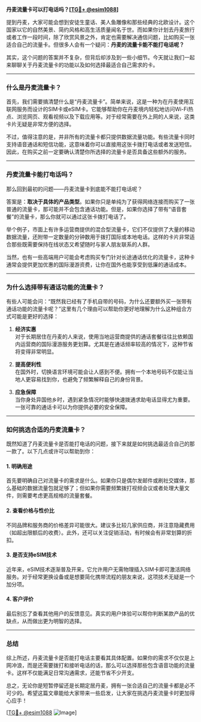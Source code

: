**丹麦流量卡可以打电话吗？[[TG💪+ @esim1088](https://t.me/s/esim1088)]**

提到丹麦，大家可能会想到安徒生童话、美人鱼雕像和那些经典的北欧设计。这个国家以它的自然美景、简约风格和高生活质量闻名于世。而如果你计划去丹麦旅行或者工作一段时间，除了欣赏风景之外，肯定也需要解决通信问题，比如购买一张适合自己的流量卡。但很多人会有一个疑问：**丹麦的流量卡能不能打电话呢？**

其实，这个问题的答案并不复杂，但背后却涉及到一些小细节。今天就让我们一起来聊聊关于丹麦流量卡的功能以及如何选择最适合自己需求的卡。

---

### **什么是丹麦流量卡？**

首先，我们需要搞清楚什么是“丹麦流量卡”。简单来说，这是一种为在丹麦使用互联网服务而设计的SIM卡或eSIM卡。它能够帮助你在丹麦境内轻松地访问Wi-Fi热点、浏览网页、观看视频以及下载应用等。对于经常需要在外上网的人来说，这类卡片无疑是非常方便的选择。

不过，值得注意的是，并非所有的流量卡都只提供数据流量功能。有些流量卡同时支持语音通话和短信功能，这意味着你可以直接用这张卡拨打电话或者发送短信。因此，在购买之前一定要确认清楚你所选择的流量卡是否具备这些额外的服务。

---

### **丹麦流量卡能打电话吗？**

那么回到最初的问题——丹麦流量卡到底能不能打电话呢？

答案是：**取决于具体的产品类型**。如果你只是单纯为了获得网络连接而购买了一张普通的流量卡，那可能并不会包含通话功能。但是，如果你选择了带有“语音套餐”的流量卡，那么你就可以通过这张卡拨打电话了。

举个例子，市面上有许多运营商提供的混合型流量卡，它们不仅提供了大量的移动数据流量，还附带一定数量的分钟数用于拨打国际或本地电话。这样的卡片非常适合那些既需要保持在线状态又希望随时与家人朋友联系的人群。

当然，也有一些高端用户可能会考虑购买专门针对长途通话优化的流量卡，这种卡通常会提供更加优惠的国际漫游资费，让你在国外也能享受到低廉的通话成本。

---

### **为什么选择带有通话功能的流量卡？**

有些人可能会问：“既然我已经有了手机自带的号码，为什么还要额外买一张带有通话功能的流量卡呢？”这里有几个理由可以帮助你更好地理解为什么这种组合方式可能是更好的选择：

1. **经济实惠**  
   对于长期居住在丹麦的人来说，使用当地运营商提供的通话套餐往往比依赖国内运营商的国际漫游服务更划算。尤其是在通话频率较高的情况下，这种节省将变得非常明显。

2. **提高便利性**  
   在国外时，切换语言环境可能会让人感到不便。拥有一个本地号码不仅能让当地人更容易找到你，也避免了频繁解释自己的身份背景。

3. **应急保障**  
   当你身处异国他乡时，遇到紧急情况时能够快速拨通求助电话显得尤为重要。一张可靠的通话卡可以为你提供必要的安全保障。

---

### **如何挑选合适的丹麦流量卡？**

既然知道了丹麦流量卡是否能打电话的问题，接下来就是如何挑选最适合自己的那一款了。以下几点或许可以帮助到你：

#### **1. 明确用途**
首先要明确自己对流量卡的需求是什么。如果你只是偶尔发邮件或刷社交媒体，那么基础的数据流量包就足够了；但如果你需要频繁拨打视频会议或者处理大量文件，则需要考虑更高规格的流量套餐。

#### **2. 查看价格与性价比**
不同品牌和服务商的价格差异可能很大。建议多比较几家供应商，并注意隐藏费用（如超出限额后的收费）。此外，还可以关注促销活动，有时候会有非常划算的折扣。

#### **3. 是否支持eSIM技术**
近年来，eSIM技术逐渐普及开来，它允许用户无需物理插入SIM卡即可激活网络服务。对于经常更换设备或是想要简化携带流程的朋友来说，这项技术无疑是一个加分项。

#### **4. 客户评价**
最后别忘了查看其他用户的反馈意见。真实的用户体验可以帮你判断某款产品的优缺点，从而做出更为明智的选择。

---

### **总结**

综上所述，丹麦流量卡是否能打电话主要看其具体配置。如果你的需求不仅仅是上网冲浪，而是还需要拨打和接听电话的话，那么可以选择那些包含语音功能的流量卡。这样不仅能满足日常沟通需求，还能节省不少开支。

总之，无论你是短暂停留还是长期定居丹麦，拥有一张合适自己的流量卡都是必不可少的。希望这篇文章能给大家带来一些启发，让大家在挑选丹麦流量卡时更加得心应手！

[[TG💪+ @esim1088](https://t.me/s/esim1088) ![Image](https://i.postimg.cc/4NQfJmqS/Snipaste-2025-05-13-00-14-12.png)]